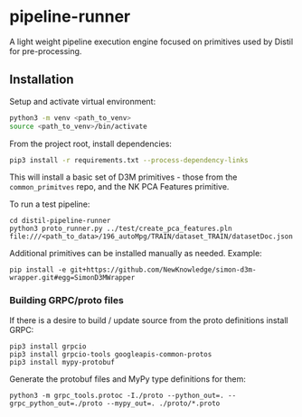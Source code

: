 # pipeline-runner

A light weight pipeline execution engine focused on primitives used by Distil for pre-processing.

## Installation

Setup and activate virtual environment:

```bash
python3 -m venv <path_to_venv>
source <path_to_venv>/bin/activate
```

From the project root, install dependencies:

```bash
pip3 install -r requirements.txt --process-dependency-links
```

This will install a basic set of D3M primitives - those from the `common_primitves` repo, and the NK PCA Features primitive.

To run a test pipeline:

```shell
cd distil-pipeline-runner
python3 proto_runner.py ../test/create_pca_features.pln file:///<path_to_data>/196_autoMpg/TRAIN/dataset_TRAIN/datasetDoc.json
```

Additional primitives can be installed manually as needed. Example:

```shell
pip install -e git+https://github.com/NewKnowledge/simon-d3m-wrapper.git#egg=SimonD3MWrapper
```

### Building GRPC/proto files

If there is a desire to build / update source from the proto definitions install GRPC:

```shell
pip3 install grpcio
pip3 install grpcio-tools googleapis-common-protos
pip3 install mypy-protobuf
```

Generate the protobuf files and MyPy type definitions for them:

```shell
python3 -m grpc_tools.protoc -I./proto --python_out=. --grpc_python_out=./proto --mypy_out=. ./proto/*.proto
```

